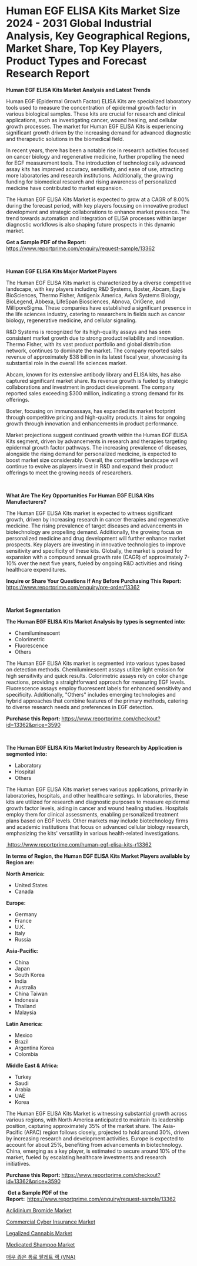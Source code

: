 <p><h1>Human EGF ELISA Kits Market Size 2024 - 2031 Global Industrial Analysis, Key Geographical Regions, Market Share, Top Key Players, Product Types and Forecast Research Report</h1></p><p><strong>Human EGF ELISA Kits Market Analysis and Latest Trends</strong></p>
<p><p>Human EGF (Epidermal Growth Factor) ELISA Kits are specialized laboratory tools used to measure the concentration of epidermal growth factor in various biological samples. These kits are crucial for research and clinical applications, such as investigating cancer, wound healing, and cellular growth processes. The market for Human EGF ELISA Kits is experiencing significant growth driven by the increasing demand for advanced diagnostic and therapeutic solutions in the biomedical field.</p><p>In recent years, there has been a notable rise in research activities focused on cancer biology and regenerative medicine, further propelling the need for EGF measurement tools. The introduction of technologically advanced assay kits has improved accuracy, sensitivity, and ease of use, attracting more laboratories and research institutions. Additionally, the growing funding for biomedical research and rising awareness of personalized medicine have contributed to market expansion.</p><p>The Human EGF ELISA Kits Market is expected to grow at a CAGR of 8.00% during the forecast period, with key players focusing on innovative product development and strategic collaborations to enhance market presence. The trend towards automation and integration of ELISA processes within larger diagnostic workflows is also shaping future prospects in this dynamic market.</p></p>
<p><strong>Get a Sample PDF of the Report:&nbsp;</strong> <a href="https://www.reportprime.com/enquiry/request-sample/13362">https://www.reportprime.com/enquiry/request-sample/13362</a></p>
<p>&nbsp;</p>
<p><strong>Human EGF ELISA Kits Major Market Players</strong></p>
<p><p>The Human EGF ELISA Kits market is characterized by a diverse competitive landscape, with key players including R&D Systems, Boster, Abcam, Eagle BioSciences, Thermo Fisher, Antigenix America, Aviva Systems Biology, BioLegend, Abbexa, LifeSpan Biosciences, Abnova, OriGene, and MilliporeSigma. These companies have established a significant presence in the life sciences industry, catering to researchers in fields such as cancer biology, regenerative medicine, and cellular signaling.</p><p>R&D Systems is recognized for its high-quality assays and has seen consistent market growth due to strong product reliability and innovation. Thermo Fisher, with its vast product portfolio and global distribution network, continues to dominate the market. The company reported sales revenue of approximately $38 billion in its latest fiscal year, showcasing its substantial role in the overall life sciences market.</p><p>Abcam, known for its extensive antibody library and ELISA kits, has also captured significant market share. Its revenue growth is fueled by strategic collaborations and investment in product development. The company reported sales exceeding $300 million, indicating a strong demand for its offerings.</p><p>Boster, focusing on immunoassays, has expanded its market footprint through competitive pricing and high-quality products. It aims for ongoing growth through innovation and enhancements in product performance.</p><p>Market projections suggest continued growth within the Human EGF ELISA Kits segment, driven by advancements in research and therapies targeting epidermal growth factor pathways. The increasing prevalence of diseases, alongside the rising demand for personalized medicine, is expected to boost market size considerably. Overall, the competitive landscape will continue to evolve as players invest in R&D and expand their product offerings to meet the growing needs of researchers.</p></p>
<p>&nbsp;</p>
<p><strong>What Are The Key Opportunities For Human EGF ELISA Kits Manufacturers?</strong></p>
<p><p>The Human EGF ELISA Kits market is expected to witness significant growth, driven by increasing research in cancer therapies and regenerative medicine. The rising prevalence of target diseases and advancements in biotechnology are propelling demand. Additionally, the growing focus on personalized medicine and drug development will further enhance market prospects. Key players are investing in innovative technologies to improve sensitivity and specificity of these kits. Globally, the market is poised for expansion with a compound annual growth rate (CAGR) of approximately 7-10% over the next five years, fueled by ongoing R&D activities and rising healthcare expenditures.</p></p>
<p><strong>Inquire or Share Your Questions If Any Before Purchasing This Report:</strong> <a href="https://www.reportprime.com/enquiry/pre-order/13362">https://www.reportprime.com/enquiry/pre-order/13362</a></p>
<p>&nbsp;</p>
<p><strong>Market Segmentation</strong></p>
<p><strong>The Human EGF ELISA Kits Market Analysis by types is segmented into:</strong></p>
<p><ul><li>Chemiluminescent</li><li>Colorimetric</li><li>Fluorescence</li><li>Others</li></ul></p>
<p><p>The Human EGF ELISA Kits market is segmented into various types based on detection methods. Chemiluminescent assays utilize light emission for high sensitivity and quick results. Colorimetric assays rely on color change reactions, providing a straightforward approach for measuring EGF levels. Fluorescence assays employ fluorescent labels for enhanced sensitivity and specificity. Additionally, "Others" includes emerging technologies and hybrid approaches that combine features of the primary methods, catering to diverse research needs and preferences in EGF detection.</p></p>
<p><strong>Purchase this Report:&nbsp;</strong><a href="https://www.reportprime.com/checkout?id=13362&price=3590">https://www.reportprime.com/checkout?id=13362&price=3590</a></p>
<p>&nbsp;</p>
<p><strong>The Human EGF ELISA Kits Market Industry Research by Application is segmented into:</strong></p>
<p><ul><li>Laboratory</li><li>Hospital</li><li>Others</li></ul></p>
<p><p>The Human EGF ELISA Kits market serves various applications, primarily in laboratories, hospitals, and other healthcare settings. In laboratories, these kits are utilized for research and diagnostic purposes to measure epidermal growth factor levels, aiding in cancer and wound healing studies. Hospitals employ them for clinical assessments, enabling personalized treatment plans based on EGF levels. Other markets may include biotechnology firms and academic institutions that focus on advanced cellular biology research, emphasizing the kits' versatility in various health-related investigations.</p></p>
<p><a href="https://www.reportprime.com/human-egf-elisa-kits-r13362">&nbsp;https://www.reportprime.com/human-egf-elisa-kits-r13362</a></p>
<p><strong>In terms of Region, the Human EGF ELISA Kits Market Players available by Region are:</strong></p>
<p>
    <p> <strong> North America: </strong>
        <ul>
            <li>United States</li>
            <li>Canada</li>
        </ul>
        </p> 
    <p> <strong> Europe: </strong>
        <ul>
            <li>Germany</li>
            <li>France</li>
            <li>U.K.</li>
            <li>Italy</li>
            <li>Russia</li>
        </ul>
        </p> 
    <p> <strong> Asia-Pacific: </strong>
        <ul>
            <li>China</li>
            <li>Japan</li>
            <li>South Korea</li>
            <li>India</li>
            <li>Australia</li>
            <li>China Taiwan</li>
            <li>Indonesia</li>
            <li>Thailand</li>
            <li>Malaysia</li>
        </ul>
        </p> 
    <p> <strong> Latin America: </strong>
        <ul>
            <li>Mexico</li>
            <li>Brazil</li>
            <li>Argentina Korea</li>
            <li>Colombia</li>
        </ul>
        </p> 
    <p> <strong> Middle East & Africa: </strong>
        <ul>
            <li>Turkey</li>
            <li>Saudi</li>
            <li>Arabia</li>
            <li>UAE</li>
            <li>Korea</li>
        </ul>
    </p>
    </p>
<p><p>The Human EGF ELISA Kits Market is witnessing substantial growth across various regions, with North America anticipated to maintain its leadership position, capturing approximately 35% of the market share. The Asia-Pacific (APAC) region follows closely, projected to hold around 30%, driven by increasing research and development activities. Europe is expected to account for about 25%, benefiting from advancements in biotechnology. China, emerging as a key player, is estimated to secure around 10% of the market, fueled by escalating healthcare investments and research initiatives.</p></p>
<p><strong>Purchase this Report: </strong><a href="https://www.reportprime.com/checkout?id=13362&price=3590">https://www.reportprime.com/checkout?id=13362&price=3590</a></p>
<p>&nbsp;<strong>Get a Sample PDF of the Report:&nbsp;&nbsp;</strong><a href="https://www.reportprime.com/enquiry/request-sample/13362">https://www.reportprime.com/enquiry/request-sample/13362</a></p>
<p><strong></strong></p>
<p><p><a href="https://www.linkedin.com/pulse/global-aclidinium-bromide-industry-analysis-share-growth-trends-nnaae?trackingId=tRUtxiAjTkqs4oj9aLbpkw%3D%3D">Aclidinium Bromide Market</a></p><p><a href="https://github.com/AshrafKhan865/Market-Research-Report-List-1/blob/main/commercial-cyber-insurance-market.md">Commercial Cyber Insurance Market</a></p><p><a href="https://medium.com/@max.sanderson5645/the-global-legalized-cannabis-market-identifies-drivers-restraints-opportunities-and-trends-ff4003e9cbcc?postPublishedType=initial">Legalized Cannabis Market</a></p><p><a href="https://medium.com/@jack.peake76867/the-medicated-shampoo-market-has-grown-significantly-as-a-result-of-several-important-causes-63cf489166b5">Medicated Shampoo Market</a></p><p><a href="https://medium.com/@sadieelliott97/%EC%84%B8%EA%B3%84-very-narrow-aisle-pallet-rack-vna-market-%EC%9D%80-2024%EC%97%90%EC%84%9C-2031%EB%A1%9C-%EC%97%B0%ED%8F%89%EA%B7%A0-%EC%A6%9D%EA%B0%80%EC%9C%A8%EC%9D%84-%EB%B3%B4%EC%9D%BC-%EA%B2%83%EC%9C%BC%EB%A1%9C-%EC%98%88%EC%83%81%EB%90%A9%EB%8B%88%EB%8B%A4-438fe90ba86f?postPublishedType=initial">매우 좁은 통로 팔레트 랙 (VNA)</a></p></p>